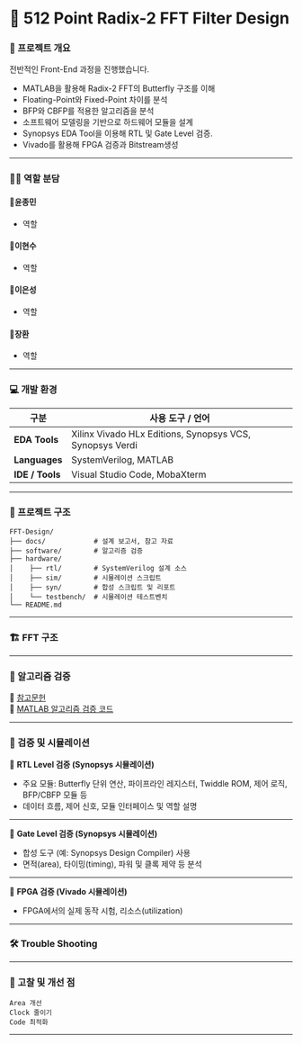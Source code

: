# 📌 512 Point Radix-2 FFT Filter Design

### 🎯 프로젝트 개요
전반적인 Front-End 과정을 진행했습니다.
- MATLAB을 활용해 Radix-2 FFT의 Butterfly 구조를 이해
- Floating-Point와 Fixed-Point 차이를 분석
- BFP와 CBFP를 적용한 알고리즘을 분석
- 소프트웨어 모델링을 기반으로 하드웨어 모듈을 설계
- Synopsys EDA Tool을 이용해 RTL 및 Gate Level 검증.
- Vivado를 활용해 FPGA 검증과 Bitstream생성
---

### 🙋‍♂️ 역할 분담

#### 🐲윤종민
- 역할
#### 🦖이현수
- 역할 
#### 🐉이은성
- 역할
#### 🥊장환
- 역할

---

### 💻 개발 환경

| 구분        | 사용 도구 / 언어 |
|------------|----------------|
| **EDA Tools** | Xilinx Vivado HLx Editions, Synopsys VCS, Synopsys Verdi |
| **Languages** | SystemVerilog, MATLAB |
| **IDE / Tools** | Visual Studio Code, MobaXterm |

---

### 📂 프로젝트 구조

```
FFT-Design/
├── docs/            # 설계 보고서, 참고 자료
├── software/        # 알고리즘 검증
├── hardware/   
│    ├── rtl/        # SystemVerilog 설계 소스
│    ├── sim/        # 시뮬레이션 스크립트
│    ├── syn/        # 합성 스크립트 및 리포트
│    └── testbench/  # 시뮬레이션 테스트벤치
└── README.md
```

---

### 🏗️ FFT 구조

---

### 🔎 알고리즘 검증

📂 [참고문헌](./Docs) <br>
📂 [MATLAB 알고리즘 검증 코드](./Software)

---

### 🔎 검증 및 시뮬레이션

🔎 **RTL Level 검증 (Synopsys 시뮬레이션)**

- 주요 모듈: Butterfly 단위 연산, 파이프라인 레지스터, Twiddle ROM, 제어 로직, BFP/CBFP 모듈 등  
- 데이터 흐름, 제어 신호, 모듈 인터페이스 및 역할 설명  

---

🔎 **Gate Level 검증 (Synopsys 시뮬레이션)**
- 합성 도구 (예: Synopsys Design Compiler) 사용  
- 면적(area), 타이밍(timing), 파워 및 클록 제약 등 분석 

---

🔎 **FPGA 검증 (Vivado 시뮬레이션)**
- FPGA에서의 실제 동작 시험, 리소스(utilization)

---

### 🛠️ Trouble Shooting

---

### 🧠 고찰 및 개선 점

```
Area 개선
Clock 줄이기
Code 최적화
```


---




